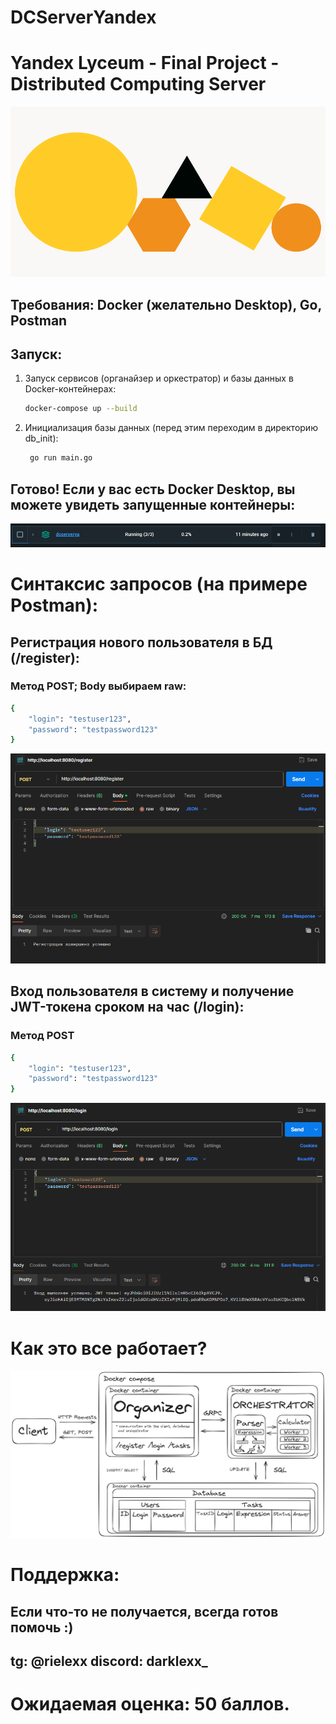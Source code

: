 # DCServerYandex
 # Yandex Lyceum - Final Project - Distributed Computing Server
 ![Logo](https://github.com/Mendium/DCServerYa/blob/main/orig.png)

## Требования: Docker (желательно Desktop), Go, Postman

## Запуск: 
 1. Запуск сервисов (органайзер и оркестратор) и базы данных в Docker-контейнерах:
    
     ```bash
     docker-compose up --build
    ```
 2. Инициализация базы данных (перед этим переходим в директорию db_init):
    
    ```bash
     go run main.go
    ```
## Готово! Если у вас есть Docker Desktop, вы можете увидеть запущенные контейнеры:
![Ex](docs/1355.png)


# Синтаксис запросов (на примере Postman):
## Регистрация нового пользователя в БД (/register):
### Метод POST; Body выбираем raw:
```bash
{
    "login": "testuser123",
    "password": "testpassword123"
}
```
![Ex](docs/5352.png)
## Вход пользователя в систему и получение JWT-токена сроком на час (/login):
### Метод POST
```bash
{
    "login": "testuser123",
    "password": "testpassword123"
}
```
![Ex](docs/3342.png)

# Как это все работает?
![Ex](docs/4673.png)

# Поддержка:
## Если что-то не получается, всегда готов помочь :)
## tg: @rielexx discord: darklexx_
# Ожидаемая оценка: 50 баллов.
